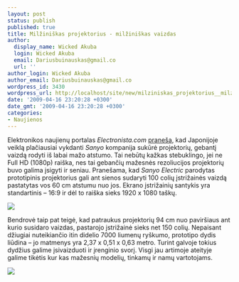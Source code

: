 ```yaml
---
layout: post
status: publish
published: true
title: Milžiniškas projektorius - milžiniškas vaizdas
author:
  display_name: Wicked Akuba
  login: Wicked Akuba
  email: Dariusbuinauskas@gmail.co
  url: ''
author_login: Wicked Akuba
author_email: Dariusbuinauskas@gmail.co
wordpress_id: 3430
wordpress_url: http://localhost/site/new/milziniskas_projektorius__milziniskas_vaizdas_/
date: '2009-04-16 23:20:28 +0300'
date_gmt: '2009-04-16 23:20:28 +0300'
categories:
- Naujienos
---
```

<p>Elektronikos naujienų portalas <i>Electronista.com</i> <a class="ns" href="http://www.electronista.com/articles/09/04/14/sanyo.hd.projector/">praneša</a>, kad Japonijoje veiklą plačiausiai vykdanti <i>Sanyo</i> kompanija sukūrė projektorių, gebantį vaizdą rodyti iš labai mažo atstumo. Tai nebūtų kažkas stebuklingo, jei ne Full HD (1080p) raiška, nes tai gebančių mažesnės rezoliucijos projektorių buvo galima įsigyti ir seniau. Pranešama, kad <i>Sanyo Electric</i> parodytas prototipinis projektorius gali ant sienos sudaryti 100 colių įstrižainės vaizdą pastatytas vos 60 cm atstumu nuo jos. Ekrano įstrižainių santykis yra standartinis – 16:9 ir dėl to raiška sieks 1920 x 1080 taškų.</p>
<p><img src="http://akuba.technews.lt/sanyo_HD_projector.jpg" /></p>
<p>Bendrovė taip pat teigė, kad patraukus projektorių 94 cm nuo paviršiaus ant kurio susidaro vaizdas, pastarojo įstrižainė sieks net 150 colių. Nepaisant džiugiai nuteikiančio itin didelio 7000 liumenų ryškumo, prototipo dydis liūdina – jo matmenys yra 2,37 x 0,51 x 0,63 metro. Turint galvoje tokius dydžius galime įsivaizduoti ir įrenginio svorį. Visgi jau artimoje ateityje galime tikėtis kur kas mažesnių modelių, tinkamų ir namų vartotojams. </p>
<p><img src="http://akuba.technews.lt/sanyo_HD_projector_1.jpg" /></p>
